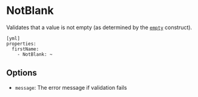 NotBlank
========

Validates that a value is not empty (as determined by the 
[`empty`](http://php.net/empty) construct).

    [yml]
    properties:
      firstName:
        - NotBlank: ~
        
Options
-------

  * `message`: The error message if validation fails